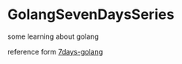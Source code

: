 # GolangSevenDaysSeries
some learning about golang

reference form [7days-golang](https://github.com/geektutu/7days-golang)
